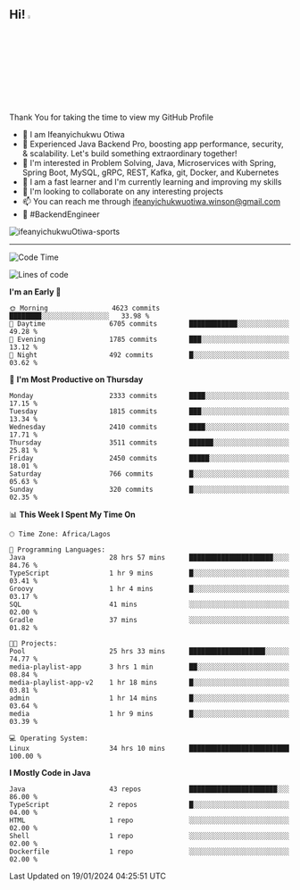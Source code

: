 <!-- BLOG-POST-LIST:START --><!-- BLOG-POST-LIST:END -->

## Hi! <img src="https://media.giphy.com/media/hvRJCLFzcasrR4ia7z/giphy.gif" width="4%"> 

Thank You for taking the time to view my GitHub Profile

- 👋 I am Ifeanyichukwu Otiwa
- 🚀 Experienced Java Backend Pro, boosting app performance, security, & scalability. Let's build something extraordinary together!
- 👀 I'm interested in Problem Solving, Java, Microservices with Spring, Spring Boot, MySQL, gRPC, REST, Kafka, git, Docker, and Kubernetes
- 🌱 I am a fast learner and I'm currently learning and improving my skills
- 💞️ I'm looking to collaborate on any interesting projects
- 📫 You can reach me through ifeanyichukwuotiwa.winson@gmail.com
- 🚀 #BackendEngineer

<p align="left" marginTop="10px"> <img src="https://komarev.com/ghpvc/?username=ifeanyichukwuOtiwa-sports&label=Profile%20views&color=0e75b6&style=for-the-badge" alt="ifeanyichukwuOtiwa-sports" /> </p>

***

<!--START_SECTION:waka-->
![Code Time](http://img.shields.io/badge/Code%20Time-2%2C139%20hrs%2025%20mins-blue)

![Lines of code](https://img.shields.io/badge/From%20Hello%20World%20I%27ve%20Written-4.7%20million%20lines%20of%20code-blue)

**I'm an Early 🐤** 

```text
🌞 Morning                4623 commits        ████████░░░░░░░░░░░░░░░░░   33.98 % 
🌆 Daytime                6705 commits        ████████████░░░░░░░░░░░░░   49.28 % 
🌃 Evening                1785 commits        ███░░░░░░░░░░░░░░░░░░░░░░   13.12 % 
🌙 Night                  492 commits         █░░░░░░░░░░░░░░░░░░░░░░░░   03.62 % 
```
📅 **I'm Most Productive on Thursday** 

```text
Monday                   2333 commits        ████░░░░░░░░░░░░░░░░░░░░░   17.15 % 
Tuesday                  1815 commits        ███░░░░░░░░░░░░░░░░░░░░░░   13.34 % 
Wednesday                2410 commits        ████░░░░░░░░░░░░░░░░░░░░░   17.71 % 
Thursday                 3511 commits        ██████░░░░░░░░░░░░░░░░░░░   25.81 % 
Friday                   2450 commits        █████░░░░░░░░░░░░░░░░░░░░   18.01 % 
Saturday                 766 commits         █░░░░░░░░░░░░░░░░░░░░░░░░   05.63 % 
Sunday                   320 commits         █░░░░░░░░░░░░░░░░░░░░░░░░   02.35 % 
```


📊 **This Week I Spent My Time On** 

```text
🕑︎ Time Zone: Africa/Lagos

💬 Programming Languages: 
Java                     28 hrs 57 mins      █████████████████████░░░░   84.76 % 
TypeScript               1 hr 9 mins         █░░░░░░░░░░░░░░░░░░░░░░░░   03.41 % 
Groovy                   1 hr 4 mins         █░░░░░░░░░░░░░░░░░░░░░░░░   03.17 % 
SQL                      41 mins             ░░░░░░░░░░░░░░░░░░░░░░░░░   02.00 % 
Gradle                   37 mins             ░░░░░░░░░░░░░░░░░░░░░░░░░   01.82 % 

🐱‍💻 Projects: 
Pool                     25 hrs 33 mins      ███████████████████░░░░░░   74.77 % 
media-playlist-app       3 hrs 1 min         ██░░░░░░░░░░░░░░░░░░░░░░░   08.84 % 
media-playlist-app-v2    1 hr 18 mins        █░░░░░░░░░░░░░░░░░░░░░░░░   03.81 % 
admin                    1 hr 14 mins        █░░░░░░░░░░░░░░░░░░░░░░░░   03.64 % 
media                    1 hr 9 mins         █░░░░░░░░░░░░░░░░░░░░░░░░   03.39 % 

💻 Operating System: 
Linux                    34 hrs 10 mins      █████████████████████████   100.00 % 
```

**I Mostly Code in Java** 

```text
Java                     43 repos            ██████████████████████░░░   86.00 % 
TypeScript               2 repos             █░░░░░░░░░░░░░░░░░░░░░░░░   04.00 % 
HTML                     1 repo              ░░░░░░░░░░░░░░░░░░░░░░░░░   02.00 % 
Shell                    1 repo              ░░░░░░░░░░░░░░░░░░░░░░░░░   02.00 % 
Dockerfile               1 repo              ░░░░░░░░░░░░░░░░░░░░░░░░░   02.00 % 
```




 Last Updated on 19/01/2024 04:25:51 UTC
<!--END_SECTION:waka-->

<!--
<p align="center">
![trophy](https://github-profile-trophy.vercel.app/?username=ifeanyichukwuOtiwa-sports&theme=onedark) (https://github.com/ryo-ma/github-profile-trophy)
</p>
-->

<!---
ifeanyi-otiwa/ifeanyi-otiwa is a ✨ special ✨ repository because its `README.md` (this file) appears on your GitHub profile.
You can click the Preview link to take a look at your changes.
--->
